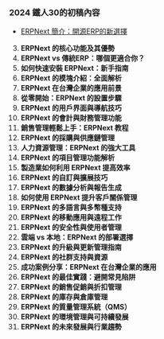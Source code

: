 ### 2024 鐵人30的初稿內容
* [ERPNext 簡介：開源ERP的新選擇](/iron30/01.md)
3. **ERPNext 的核心功能及其優勢**
4. **ERPNext vs 傳統ERP：哪個更適合你？**
5. **如何快速安裝 ERPNext：新手指南**
6. **ERPNext 的模塊介紹：全面解析**
7. **ERPNext 在台灣企業的應用前景**
8. **從零開始：ERPNext 的設置步驟**
9. **ERPNext 的用戶界面與導航技巧**
10. **ERPNext 的會計與財務管理功能**
11. **銷售管理輕鬆上手：ERPNext 教程**
12. **ERPNext 的採購與供應鏈管理**
13. **人力資源管理：ERPNext 的強大工具**
14. **ERPNext 的項目管理功能解析**
15. **製造業如何利用 ERPNext 提高效率**
16. **ERPNext 的自訂與擴展技巧**
17. **ERPNext 的數據分析與報告生成**
18. **如何使用 ERPNext 提升客戶關係管理**
19. **ERPNext 的多語言與多幣種支持**
20. **ERPNext 的移動應用與遠程工作**
21. **ERPNext 的安全性與使用者管理**
22. **雲端 vs 本地：ERPNext 的部署選擇**
23. **ERPNext 的升級與更新管理指南**
24. **ERPNext 的社群支持與資源**
25. **成功案例分享：ERPNext 在台灣企業的應用**
26. **ERPNext 的最佳實踐：避開常見陷阱**
27. **ERPNext 的銷售促銷與折扣管理**
28. **ERPNext 的庫存與倉庫管理**
29. **ERPNext 的質量管理系統（QMS）**
30. **ERPNext 的環境管理與可持續發展**
31. **ERPNext 的未來發展與行業趨勢**
